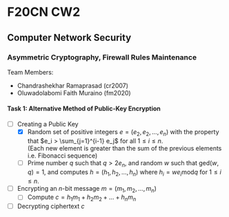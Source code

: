 # F20CN CW2

## Computer Network Security

### Asymmetric Cryptography, Firewall Rules Maintenance

Team Members:
- Chandrashekhar Ramaprasad (cr2007)
- Oluwadolabomi Faith Muraino (fm2020)

#### Task 1: Alternative Method of Public-Key Encryption

- [ ] Creating a Public Key
  - [X] Random set of positive integers $e = (e_2, e_2, \dots, e_n)$ with the property that $e_i > \sum_{j=1}^{i-1} e_j$ for all $1 \leq i \leq n$.<br>
    (Each new element is greater than the sum of the previous elements i.e. Fibonacci sequence)
  - [ ] Prime number $q$ such that $q > 2e_n$, and random $w$ such that $\text{ged}(w,q) = 1$, and computes $h = (h_1, h_2, \dots, h_n)$ where $h_i = we_i \text{mod} q$ for $1 \leq i \leq n$.
- [ ] Encrypting an $n$-bit message $m = (m_1, m_2, \dots, m_n)$
  - [ ] Compute $c = h_1m_1 + h_2m_2 + \dots + h_nm_n$
- [ ] Decrypting ciphertext $c$
